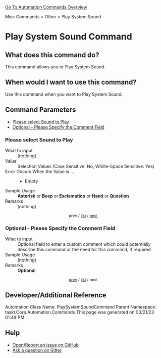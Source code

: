 <!--TITLE: Play System Sound Command -->
<!-- SUBTITLE: a command in the Misc Commands group. -->
[Go To Automation Commands Overview](/automation-commands.md)


Misc Commands &gt; Other &gt; Play System Sound


# Play System Sound Command


## What does this command do?
This command allows you to Play System Sound.


## When would I want to use this command?
Use this command when you want to Play System Sound.


<a id="param_list"></a>
## Command Parameters
- [Please select Sound to Play](#param_0)
- [Optional - Please Specify the Comment Field](#param_1)


<a id="param_0"></a>
### Please select Sound to Play


<dl>
<dt>What to input</dt><dd>(nothing)</dd>
<dt>Value</dt><dd>Selection Values (Case Sensitive: No, Whilte-Space Sensitive: Yes)</dd>
<dt>Error Occurs When the Value is ...</dt><dd><ul>
<li>Empty</li>
</ul></dd>
<dt>Sample Usage</dt><dd><strong>Asterisk</strong> or  <strong>Beep</strong> or  <strong>Exclamation</strong> or  <strong>Hand</strong> or  <strong>Question</strong></dd>
<dt>Remarks</dt><dd>(nothing)</dd>
</dl>




<div style="font-size: 90%; text-align: center">


prev / [list](#param_list) / [next](#param_1)


</div>


<a id="param_1"></a>
### Optional - Please Specify the Comment Field


<dl>
<dt>What to input</dt><dd>Optional field to enter a custom comment which could potentially describe this command or the need for this command, if required</dd>
<dt>Sample Usage</dt><dd>(nothing)</dd>
<dt>Remarks</dt><dd><strong>Optional</strong><br></dd>
</dl>




<div style="font-size: 90%; text-align: center">


[prev](#param_1) / [list](#param_list) / next


</div>


## Developer/Additional Reference
Automation Class Name: PlaySystemSoundCommand
Parent Namespace: taskt.Core.Automation.Commands
This page was generated on 03/21/23 01:49 PM


## Help
- [Open/Report an issue on GitHub](https://github.com/rcktrncn/taskt/issues/new)
- [Ask a question on Gitter](https://gitter.im/taskt-rpa/Lobby)
